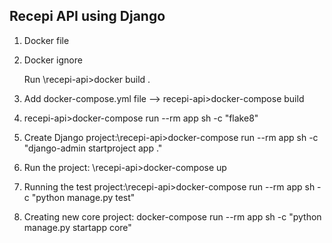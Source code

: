 ## Recepi API using Django
1. Docker file
2. Docker ignore
    
    Run \recepi-api>docker build .

3. Add docker-compose.yml file --> recepi-api>docker-compose build
4. recepi-api>docker-compose run --rm app sh -c "flake8"
5. Create Django project:\recepi-api>docker-compose run --rm app sh -c "django-admin startproject app ."
6. Run the project: \recepi-api>docker-compose up

7. Running the test project:\recepi-api>docker-compose run --rm app sh -c "python manage.py test"
8. Creating new core project: docker-compose run --rm app sh -c "python manage.py startapp core"